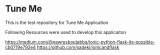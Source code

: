 # Tune Me

This is the test repository for Tune Me Application

Following Resources were used to develop this applicaiton

https://medium.com/@nawresboutabba/ionic-python-flask-its-possible-cb0719e792e4
https://github.com/sadekj/ionicandflask